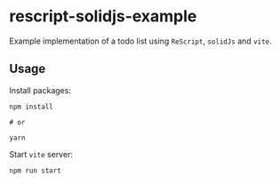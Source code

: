 # rescript-solidjs-example

Example implementation of a todo list using `ReScript`, `solidJs` and `vite`.

## Usage

Install packages:

```shell
npm install

# or

yarn
```

Start `vite` server:

```shell
npm run start
```

